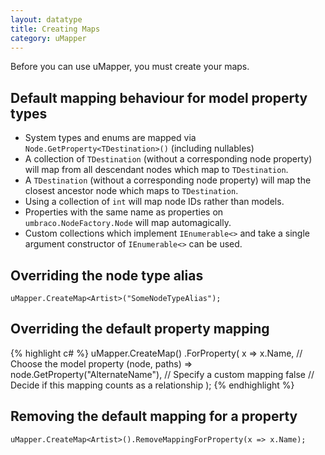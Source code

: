 ```yaml
---
layout: datatype
title: Creating Maps
category: uMapper
---
```


Before you can use uMapper, you must create your maps.

## Default mapping behaviour for model property types ##
* System types and enums are mapped via `Node.GetProperty<TDestination>()` (including nullables)
* A collection of `TDestination` (without a corresponding node property) will map from all descendant nodes which map to `TDestination`.
* A `TDestination` (without a corresponding node property) will map the closest ancestor node which maps to `TDestination`.
* Using a collection of `int` will map node IDs rather than models.
* Properties with the same name as properties on `umbraco.NodeFactory.Node` will map automagically.
* Custom collections which implement `IEnumerable<>` and take a single argument constructor of `IEnumerable<>` can be used.

## Overriding the node type alias ##
`uMapper.CreateMap<Artist>("SomeNodeTypeAlias");`
## Overriding the default property mapping ##
{% highlight c# %}
uMapper.CreateMap<Artist>()
    .ForProperty(
        x => x.Name, // Choose the model property
        (node, paths) => node.GetProperty<string>("AlternateName"), // Specify a custom mapping
        false // Decide if this mapping counts as a relationship
        );
{% endhighlight %} 
## Removing the default mapping for a property ##
`uMapper.CreateMap<Artist>().RemoveMappingForProperty(x => x.Name);`